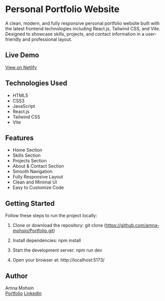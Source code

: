 # Personal Portfolio Website

A clean, modern, and fully responsive personal portfolio website built with the latest frontend technologies including React.js, Tailwind CSS, and Vite. Designed to showcase skills, projects, and contact information in a user-friendly and professional layout.

## Live Demo

[View on Netlify](https://my-portfolio-website-a.netlify.app/)

## Technologies Used

- HTML5  
- CSS3  
- JavaScript  
- React.js  
- Tailwind CSS  
- Vite

## Features

- Home Section  
- Skills Section  
- Projects Section  
- About & Contact Section  
- Smooth Navigation  
- Fully Responsive Layout  
- Clean and Minimal UI  
- Easy to Customize Code

## Getting Started

Follow these steps to run the project locally:

1. Clone or download the repository:
git clone (https://github.com/amna-mohsin/Portfolio.git)

2. Install dependencies:
npm install

3. Start the development server:
npm run dev

4. Open your browser at:
http://localhost:5173/


## Author

Amna Mohsin  
[Portfolio](https://my-portfolio-website-a.netlify.app/)
[LinkedIn](https://www.linkedin.com/in/amna-m98/)  
